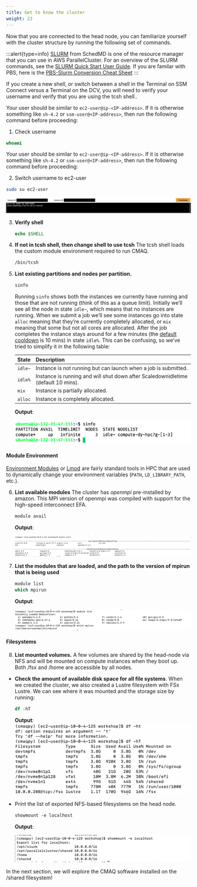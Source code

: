 ```yaml
---
title: Get to know the cluster
weight: 23
--- 
```


Now that you are connected to the head node, you can familiarize yourself with the cluster structure by running the following set of commands.

:::alert{type=info}
[SLURM](https://slurm.schedmd.com/) from SchedMD is one of the resource manager that you can use in AWS ParallelCluster. For an overview of the SLURM commands, see the [SLURM Quick Start User Guide](https://slurm.schedmd.com/quickstart.html). If you are familar with PBS, here is the [PBS-Slurm Conversion Cheat Sheet](https://www.nrel.gov/hpc/assets/pdfs/pbs-to-slurm-translation-sheet.pdf)
:::

If you create a new shell, or switch between a shell in the Terminal on SSM Connect versus a Terminal on the DCV, you will need to verify your username and verify that you are using the tcsh shell..

Your user should be similar to `ec2-user@ip-<IP-address>`. If it is otherwise something like `sh-4.2` or `ssm-user@<IP-address>`, then run the following command before proceeding:

1. Check username

```csh
whoami
```

Your user should be similar to `ec2-user@ip-<IP-address>`. If it is otherwise something like `sh-4.2` or `ssm-user@<IP-address>`, then run the following command before proceeding:

2. Switch username to ec2-user

```bash
sudo su ec2-user
```

![ec2-user](/static/images/1-gettoknow-ec2user.png)

3. **Verify shell**

   ```csh
   echo $SHELL
   ```

4. **If not in tcsh shell, then change shell to use tcsh**
The tcsh shell loads the custom module environment required to run CMAQ. 

   ```csh
   /bin/tcsh
   ```


5. **List existing partitions and nodes per partition.** 

    ```bash
    sinfo
    ```

    Running `sinfo` shows both the instances we currently have running and those that are not running (think of this as a queue limit). Initially we’ll see all the node in state `idle~`, which means that no instances are running. When we submit a job we’ll see some instances go into state `alloc` meaning that they’re currently completely allocated, or `mix` meaning that some but not all cores are allocated. After the job completes the instance stays around for a few minutes (the [default cooldown](https://docs.aws.amazon.com/parallelcluster/latest/ug/Scheduling-v3.html#yaml-Scheduling-SlurmSettings-ScaledownIdletime) is 10 mins) in state `idle%`. This can be confusing, so we’ve tried to simplify it in the following table:

    | State   | Description                                                 |
    | -----   | ----------------------------------------------------------- |
    | `idle~` | Instance is not running but can launch when a job is submitted. |
    | `idle%` | Instance is running and will shut down after Scaledownidletime (default 10 mins). |
    | `mix`   | Instance is partially allocated.                            |
    | `alloc` | Instance is completely allocated.                           |

    **Output**:

    ![sinfo](/static/images/1-gettoknow-sinfo.png)


#### Module Environment

[Environment Modules](http://modules.sourceforge.net/) or [Lmod](https://lmod.readthedocs.io/en/latest/) are fairly standard tools in HPC that are used to dynamically change your environment variables (`PATH`, `LD_LIBRARY_PATH`, etc.).

6. **List available modules**  The cluster has *openmpi* pre-installed by amazon. This MPI version of openmpi was compiled with support for the high-speed interconnect EFA.

    ```csh
    module avail
    ```

    **Output**:

    ![module avail](/static/images/1-gettoknow-moduleavail.png)

7. **List the modules that are loaded, and the path to the version of mpirun that is being used** 

    ```csh
    module list
    which mpirun
    ```

    **Output**:

    ![module load intelmpi](/static/images/1-gettoknow-whichmpirun.png)

#### Filesystems

8. **List mounted volumes.** A few volumes are shared by the head-node via NFS and will be mounted on compute instances when they boot up. Both /fsx and /home are accessible by all nodes.

* **Check the amount of available disk space for all file systems**. When we created the cluster, we also created a Lustre filesystem with FSx Lustre. We can see where it was mounted and the storage size by running:

    ```csh
    df -hT
    ```
  
    **Output**:
    ![dfht](/static/images/1-gettoknow-dfht.png)

* Print the list of exported NFS-based filesystems on the head node.

    ```csh
    showmount -e localhost
    ```

    **Output**:

    ![Showmount](/static/images/1-gettoknow-showmount.png)

In the next section, we will explore the CMAQ software installed on the /shared filesystem!
